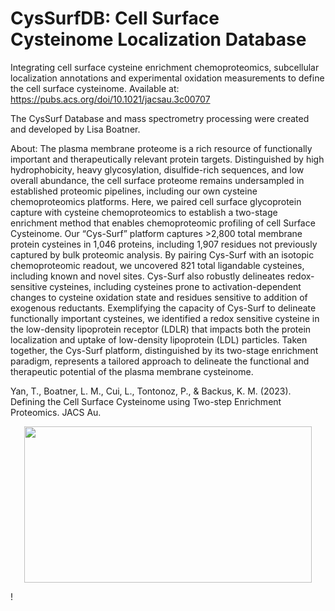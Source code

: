 # CysSurfDB: Cell Surface Cysteinome Localization Database

Integrating cell surface cysteine enrichment chemoproteomics, subcellular localization annotations and experimental oxidation measurements to define the cell surface cysteinome. Available at: https://pubs.acs.org/doi/10.1021/jacsau.3c00707

The CysSurf Database and mass spectrometry processing were created and developed by Lisa Boatner.

About: The plasma membrane proteome is a rich resource of functionally important and therapeutically relevant protein targets. Distinguished by high hydrophobicity, heavy glycosylation, disulfide-rich sequences, and low overall abundance, the cell surface proteome remains undersampled in established proteomic pipelines, including our own cysteine chemoproteomics platforms. Here, we paired cell surface glycoprotein capture with cysteine chemoproteomics to establish a two-stage enrichment method that enables chemoproteomic profiling of cell Surface Cysteinome. Our “Cys-Surf” platform captures >2,800 total membrane protein cysteines in 1,046 proteins, including 1,907 residues not previously captured by bulk proteomic analysis. By pairing Cys-Surf with an isotopic chemoproteomic readout, we uncovered 821 total ligandable cysteines, including known and novel sites. Cys-Surf also robustly delineates redox-sensitive cysteines, including cysteines prone to activation-dependent changes to cysteine oxidation state and residues sensitive to addition of exogenous reductants. Exemplifying the capacity of Cys-Surf to delineate functionally important cysteines, we identified a redox sensitive cysteine in the low-density lipoprotein receptor (LDLR) that impacts both the protein localization and uptake of low-density lipoprotein (LDL) particles. Taken together, the Cys-Surf platform, distinguished by its two-stage enrichment paradigm, represents a tailored approach to delineate the functional and therapeutic potential of the plasma membrane cysteinome.

Yan, T., Boatner, L. M., Cui, L., Tontonoz, P., & Backus, K. M. (2023). Defining the Cell Surface Cysteinome using Two-step Enrichment Proteomics. JACS Au.


<p align="center">
  <img width="460" height="250" src="https://github.com/lmboat/cyssurfdb/assets/35751646/e6087151-be04-42dd-979f-a1215be50c2e">
</p>!
